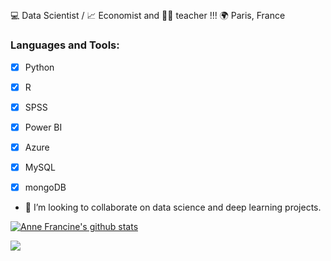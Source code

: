 ## <!-- Hi! Salut !  My name is Anne Francine . Welcome to my profile !!! :smiley: -->

:computer: Data Scientist / :chart_with_upwards_trend: Economist and  👩‍🏫 teacher !!!  :earth_africa: Paris, France 

### Languages and Tools:

- [x] Python 
- [x] R  
- [x] SPSS 
- [x] Power BI
- [x] Azure 
- [x] MySQL
- [x] mongoDB 
 
 
 - 🤝 I’m looking to collaborate on data science and deep learning projects.
 
[![Anne Francine's github stats](https://github-readme-stats.vercel.app/api?username=annefrancine)](https://github.com/annefrancine/github-readme-stats)



<img src="https://miro.medium.com/max/500/0*VV3Nmxgv3KX4sLhr.gif" />
